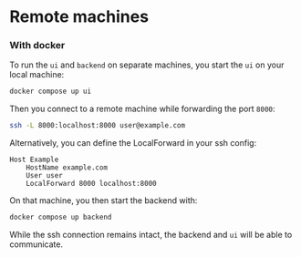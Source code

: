 # Remote machines

### With docker

To run the `ui` and `backend` on separate machines, you start the `ui` on your local machine:

```bash
docker compose up ui
```

Then you connect to a remote machine while forwarding the port `8000`:

```bash
ssh -L 8000:localhost:8000 user@example.com
```

Alternatively, you can define the LocalForward in your ssh config:

```
Host Example
    HostName example.com
    User user
    LocalForward 8000 localhost:8000
```

On that machine, you then start the backend with:

```bash
docker compose up backend
```

While the ssh connection remains intact, the backend and `ui` will be able to communicate.

